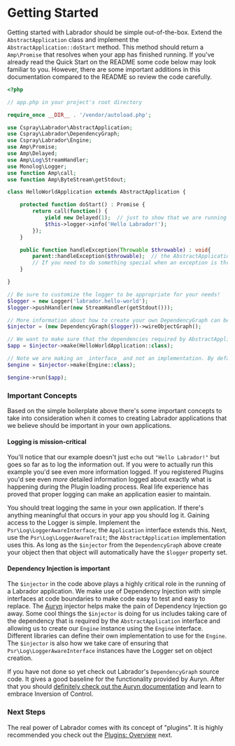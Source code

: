 # Getting Started

Getting started with Labrador should be simple out-of-the-box. Extend the `AbstractApplication` class and implement the 
`AbstractApplication::doStart` method. This method should return a `Amp\Promise` that resolves when your app has finished 
running. If you've already read the Quick Start on the README some code below may look familiar to you. However, there 
are some important additions in this documentation compared to the README so review the code carefully.

```php
<?php

// app.php in your project's root directory

require_once __DIR__ . '/vendor/autoload.php';

use Cspray\Labrador\AbstractApplication;
use Cspray\Labrador\DependencyGraph;
use Cspray\Labrador\Engine;
use Amp\Promise;
use Amp\Delayed;
use Amp\Log\StreamHandler;
use Monolog\Logger;
use function Amp\call;
use function Amp\ByteStream\getStdout;

class HelloWorldApplication extends AbstractApplication {

    protected function doStart() : Promise {
        return call(function() {
            yield new Delayed(1);  // just to show that we are running on the Loop
            $this->logger->info('Hello Labrador!');
        }); 
    }

    public function handleException(Throwable $throwable) : void{
        parent::handleException($throwable);  // the AbstractApplication will log the $throwable as an error 
        // If you need to do something special when an exception is thrown in your app other than logging it
    }

}

// Be sure to customize the logger to be appropriate for your needs!
$logger = new Logger('labrador.hello-world');
$logger->pushHandler(new StreamHandler(getStdout()));

// More information about how to create your own DependencyGraph can be found in /docs/how-tos/creating-your-dependency-graph
$injector = (new DependencyGraph($logger))->wireObjectGraph();

// We want to make sure that the dependencies required by AbstractApplication are autowired using the $injector
$app = $injector->make(HelloWorldApplication::class);

// Note we are making an _interface_ and not an implementation. By default this will return an AmpEngine instance
$engine = $injector->make(Engine::class);

$engine->run($app);
```

### Important Concepts

Based on the simple boilerplate above there's some important concepts to take into consideration when it comes to 
creating Labrador applications that we believe should be important in your own applications.

#### Logging is mission-critical

You'll notice that our example doesn't just `echo` out `"Hello Labrador!"` but goes so far as to log the information out. 
If you were to actually run this example you'd see even more information logged. If you registered Plugins you'd see 
even _more_ detailed information logged about exactly what is happening during the Plugin loading process. Real life 
experience has proved that proper logging can make an application easier to maintain.

You should treat logging the same in your own application. If there's anything meaningful that occurs in your app you 
should log it. Gaining access to the Logger is simple. Implement the `Psr\Log\LoggerAwareInterface`; the `Application` 
interface extends this. Next, use the `Psr\Log\LoggerAwareTrait`; the `AbstractApplication` implementation uses this. As 
long as the `$injector` from the `DependencyGraph` above create your object then that object will automatically have the 
`$logger` property set.

#### Dependency Injection is important

The `$injector` in the code above plays a highly critical role in the running of a Labrador application. We make use of 
Dependency Injection with simple interfaces at code boundaries to make code easy to test and easy to replace. The [Auryn](https://github.com/rdlowrey/auryn)
injector helps make the pain of Dependency Injection go away. Some cool things the `$injector` is doing for us includes 
taking care of the dependency that is required by the `AbstractApplication` interface and allowing us to create our `Engine` 
instance using the `Engine` interface. Different libraries can define their own implementation to use for the `Engine`. The 
`$injector` is also how we take care of ensuring that `Psr\Log\LoggerAwareInterface` instances have the Logger set on 
object creation. 

If you have not done so yet check out Labrador's `DependencyGraph` source code. It gives a good baseline for the 
functionality provided by Auryn. After that you should [definitely check out the Auryn documentation](https://github.com/rdlowrey/auryn) 
and learn to embrace Inversion of Control.

### Next Steps

The real power of Labrador comes with its concept of "plugins". It is highly recommended you check out the 
[Plugins: Overview](/docs/core/tutorials/plugins-overview) next.
